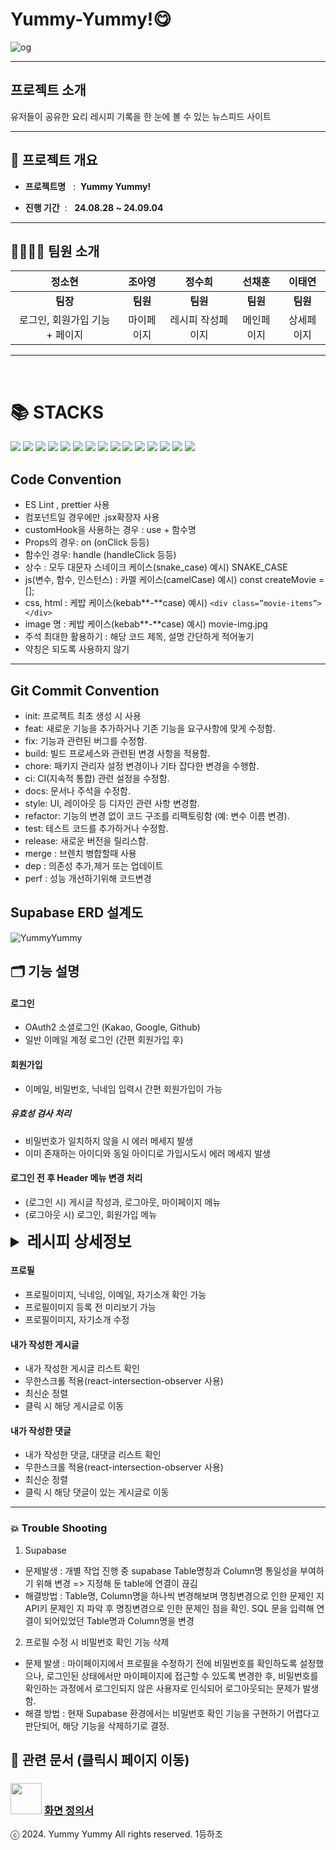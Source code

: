 # Yummy-Yummy!😋

![og](https://github.com/user-attachments/assets/53dfcd84-7dfe-4af7-8fa3-b8314bbf3067)

---

## 프로젝트 소개

유저들이 공유한 요리 레시피 기록을 한 눈에 볼 수 있는 뉴스피드 사이트

---

## 🚩 프로젝트 개요

- **프로젝트명** &nbsp; :&nbsp;
  **Yummy Yummy!**

- **진행 기간** &nbsp;: &nbsp;
  **24.08.28 ~ 24.09.04**

---

## 👨‍👩‍👧‍👦 팀원 소개

|             정소현             |   조아영   |      정수희       |   선채훈   |   이태연   |
| :----------------------------: | :--------: | :---------------: | :--------: | :--------: |
|            **팀장**            |  **팀원**  |     **팀원**      |  **팀원**  |  **팀원**  |
| 로그인, 회원가입 기능 + 페이지 | 마이페이지 | 레시피 작성페이지 | 메인페이지 | 상세페이지 |

---

</br>
<div align=Left>
<h1>📚 STACKS</h1>
<img src="https://img.shields.io/badge/react-61DAFB?style=for-the-badge&logo=react&logoColor=black">
<img src="https://img.shields.io/badge/html5-E34F26?style=for-the-badge&logo=html5&logoColor=white">
<img src="https://img.shields.io/badge/css-1572B6?style=for-the-badge&logo=css3&logoColor=white">
<img src="https://img.shields.io/badge/javascript-F7DF1E?style=for-the-badge&logo=javascript&logoColor=black">
<img src="https://img.shields.io/badge/styled Components-DB7093?style=for-the-badge&logo=styledcomponents&logoColor=white">
<img src="https://img.shields.io/badge/reactrouter-CA4245?style=for-the-badge&logo=reactrouter&logoColor=white">
<img src="https://img.shields.io/badge/github-181717?style=for-the-badge&logo=github&logoColor=white">
<img src="https://img.shields.io/badge/git-F05032?style=for-the-badge&logo=git&logoColor=white">
<img src="https://img.shields.io/badge/git actions-181717?style=for-the-badge&logo=github&logoColor=white">
<img src="https://img.shields.io/badge/Notion-000000?style=for-the-badge&logo=Notion&logoColor=white">
<img src="https://img.shields.io/badge/VSCODE-007ACC?style=for-the-badge&logo=visualstudiocode&logoColor=white">
<img src="https://img.shields.io/badge/SUPABASE-007ACC?style=for-the-badge&logo=SUPABASE&logoColor=white">
<img src="https://img.shields.io/badge/FIGMA-pink?style=for-the-badge&logo=FIGMA&logoColor=white">
<img src="https://img.shields.io/badge/VERCEL-007ACC?style=for-the-badge&logo=VERCEL&logoColor=white">
<img src="https://img.shields.io/badge/SLACK-green?style=for-the-badge&logo=SLACK&logoColor=white">
</div>

## Code Convention

- ES Lint , prettier 사용
- 컴포넌트일 경우에만 .jsx확장자 사용
- customHook을 사용하는 경우 : use + 함수명
- Props의 경우: on (onClick 등등)
- 함수인 경우: handle (handleClick 등등)
- 상수 : 모두 대문자 스네이크 케이스(snake_case) 예시) SNAKE_CASE
- js(변수, 함수, 인스턴스) : 카멜 케이스(camelCase) 예시) const createMovie = [];
- css, html : 케밥 케이스(kebab**_-_**case) 예시) `<div class=”movie-items”></div>`
- image 명 : 케밥 케이스(kebab**_-_**case) 예시) movie-img.jpg
- 주석 최대한 활용하기 : 해당 코드 제목, 설명 간단하게 적어놓기
- 약칭은 되도록 사용하지 않기

---

## Git Commit Convention

- init: 프로젝트 최초 생성 시 사용
- feat: 새로운 기능을 추가하거나 기존 기능을 요구사항에 맞게 수정함.
- fix: 기능과 관련된 버그를 수정함.
- build: 빌드 프로세스와 관련된 변경 사항을 적용함.
- chore: 패키지 관리자 설정 변경이나 기타 잡다한 변경을 수행함.
- ci: CI(지속적 통합) 관련 설정을 수정함.
- docs: 문서나 주석을 수정함.
- style: UI, 레이아웃 등 디자인 관련 사항 변경함.
- refactor: 기능의 변경 없이 코드 구조를 리팩토링함 (예: 변수 이름 변경).
- test: 테스트 코드를 추가하거나 수정함.
- release: 새로운 버전을 릴리스함.
- merge : 브렌치 병합할때 사용
- dep : 의존성 추가,제거 또는 업데이트
- perf : 성능 개선하기위해 코드변경

## Supabase ERD 설계도

![YummyYummy](https://github.com/user-attachments/assets/14ccaee8-7148-47c9-a821-96b945caeaef)

## 🗂️ 기능 설명

#### 로그인

- OAuth2 소셜로그인 (Kakao, Google, Github)
- 일반 이메일 계정 로그인 (간편 회원가입 후)

#### 회원가입

- 이메일, 비밀번호, 닉네임 입력시 간편 회원가입이 가능

##### 유효성 검사 처리

- 비밀번호가 일치하지 않을 시 에러 메세지 발생
- 이미 존재하는 아이디와 동일 아이디로 가입시도시 에러 메세지 발생

#### 로그인 전 후 Header 메뉴 변경 처리

- (로그인 시) 게시글 작성과, 로그아웃, 마이페이지 메뉴
- (로그아웃 시) 로그인, 회원가입 메뉴

<details>
<summary style="font-weight:bold; font-size: 25px">레시피 상세정보 </summary>
<div dir="auto">

<br>

- **DetailPageHeader**
  - 카테고리
    - 한식 , 양식 , 중식 , 일식 , 디저트 , 퓨전 확인 가능
  - 음식 메인 사진
    - 음식 사진을 확인 할 수 있음
  * 간단한 레시피 소개
    - 간단한 레시피 소개글 확인 가능
  * 레시피 수정 버튼
    - 해당 레시피를 작성한 작성자만 수정버튼이 활성화 되고 수정 버튼 클릭시 수정페이지로 이동
- **RecipeContent**
  - 재료 정보 확인
    - 재료 정보를 확인 할 수 있음
  * 레시피 순서 확인
    - 음식 만드는 레시피를 확인 할 수 있음
- **CookWriter**
  - 작성자의 프로필 이미지 확인 가능
  - 작성자 닉네임 확인 가능
  - 작성자 소개글 확인 가능
- **CookWriter**

  - 작성자의 프로필 이미지 확인 가능
  - 작성자 닉네임 확인 가능
  - 작성자 소개글 확인 가능

- **Comments , CommentWrite**
  - 댓글
    - 최신순(작성일순) 으로 댓글 확인 가능
    - 로그인시 댓글 작성 가능
    - 작성한 댓글 수정 / 삭제 가능
    - 댓글에 대댓글 가능
    - 댓글 작성자만 수정/삭제 버튼 활성화
    - 로그인한 사람만 대댓글 버튼 활성화

</div>
</details>

#### 프로필
- 프로필이미지, 닉네임, 이메일, 자기소개 확인 가능
- 프로필이미지 등록 전 미리보기 가능
- 프로필이미지, 자기소개 수정

#### 내가 작성한 게시글
- 내가 작성한 게시글 리스트 확인
- 무한스크롤 적용(react-intersection-observer 사용)
- 최신순 정렬
- 클릭 시 해당 게시글로 이동

#### 내가 작성한 댓글
- 내가 작성한 댓글, 대댓글 리스트 확인
- 무한스크롤 적용(react-intersection-observer 사용)
- 최신순 정렬
- 클릭 시 해당 댓글이 있는 게시글로 이동

---

### 💥 Trouble Shooting

1. Supabase
- 문제발생 : 개별 작업 진행 중 supabase Table명칭과 Column명 통일성을 부여하기 위해 변경 => 지정해 둔 table에 연결이 끊김
- 해결방법 : Table명, Column명을 하나씩 변경해보며 명칭변경으로 인한 문제인 지 API키 문제인 지 파악 후 명칭변경으로 인한 문제인 점을 확인.
  SQL 문을 입력해 연결이 되어있었던 Table명과 Column명을 변경

2. 프로필 수정 시 비밀번호 확인 기능 삭제
- 문제 발생 : 마이페이지에서 프로필을 수정하기 전에 비밀번호를 확인하도록 설정했으나, 로그인된 상태에서만 마이페이지에 접근할 수 있도록 변경한 후, 비밀번호를 확인하는 과정에서 로그인되지 않은 사용자로 인식되어 로그아웃되는 문제가 발생함.
- 해결 방법 : 현재 Supabase 환경에서는 비밀번호 확인 기능을 구현하기 어렵다고 판단되어, 해당 기능을 삭제하기로 결정.

## 📑 관련 문서 (클릭시 페이지 이동)

### <img width="50" src="https://img.shields.io/badge/FIGMA-pink?style=for-the-badge&logo=FIGMA&logoColor=white"> [화면 정의서](<https://www.figma.com/design/Y2U8SPO7gYk7EDoo6OQitd/야미야미(Yummy-Yummy!)?node-id=0-1&t=Zroo2t8re0QloTdr-1>)

ⓒ 2024. Yummy Yummy All rights reserved. 1등하조
